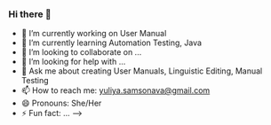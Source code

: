 ### Hi there 👋

- 🔭 I’m currently working on User Manual
- 🌱 I’m currently learning Automation Testing, Java
- 👯 I’m looking to collaborate on ...
- 🤔 I’m looking for help with ...
- 💬 Ask me about creating User Manuals, Linguistic Editing, Manual Testing
- 📫 How to reach me: yuliya.samsonava@gmail.com
- 😄 Pronouns: She/Her
- ⚡ Fun fact: ...
-->
